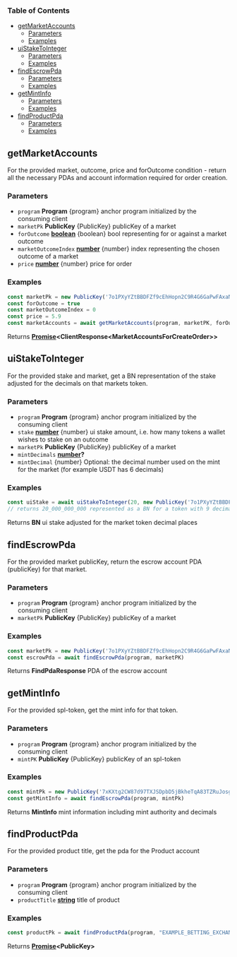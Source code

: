 <!-- Generated by documentation.js. Update this documentation by updating the source code. -->

### Table of Contents

*   [getMarketAccounts][1]
    *   [Parameters][2]
    *   [Examples][3]
*   [uiStakeToInteger][4]
    *   [Parameters][5]
    *   [Examples][6]
*   [findEscrowPda][7]
    *   [Parameters][8]
    *   [Examples][9]
*   [getMintInfo][10]
    *   [Parameters][11]
    *   [Examples][12]
*   [findProductPda][13]
    *   [Parameters][14]
    *   [Examples][15]

## getMarketAccounts

For the provided market, outcome, price and forOutcome condition - return all the necessary PDAs and account information required for order creation.

### Parameters

*   `program` **Program** {program} anchor program initialized by the consuming client
*   `marketPk` **PublicKey** {PublicKey} publicKey of a market
*   `forOutcome` **[boolean][16]** {boolean} bool representing for or against a market outcome
*   `marketOutcomeIndex` **[number][17]** {number} index representing the chosen outcome of a market
*   `price` **[number][17]** {number} price for order

### Examples

```javascript
const marketPk = new PublicKey('7o1PXyYZtBBDFZf9cEhHopn2C9R4G6GaPwFAxaNWM33D')
const forOutcome = true
const marketOutcomeIndex = 0
const price = 5.9
const marketAccounts = await getMarketAccounts(program, marketPK, forOutcome, marketOutcomeIndex, price)
```

Returns **[Promise][18]\<ClientResponse\<MarketAccountsForCreateOrder>>**&#x20;

## uiStakeToInteger

For the provided stake and market, get a BN representation of the stake adjusted for the decimals on that markets token.

### Parameters

*   `program` **Program** {program} anchor program initialized by the consuming client
*   `stake` **[number][17]** {number} ui stake amount, i.e. how many tokens a wallet wishes to stake on an outcome
*   `marketPk` **PublicKey** {PublicKey} publicKey of a market
*   `mintDecimals` **[number][17]?**&#x20;
*   `mintDecimal`  {number} Optional: the decimal number used on the mint for the market (for example USDT has 6 decimals)

### Examples

```javascript
const uiStake = await uiStakeToInteger(20, new PublicKey('7o1PXyYZtBBDFZf9cEhHopn2C9R4G6GaPwFAxaNWM33D'), program)
// returns 20_000_000_000 represented as a BN for a token with 9 decimals
```

Returns **BN** ui stake adjusted for the market token decimal places

## findEscrowPda

For the provided market publicKey, return the escrow account PDA (publicKey) for that market.

### Parameters

*   `program` **Program** {program} anchor program initialized by the consuming client
*   `marketPk` **PublicKey** {PublicKey} publicKey of a market

### Examples

```javascript
const marketPk = new PublicKey('7o1PXyYZtBBDFZf9cEhHopn2C9R4G6GaPwFAxaNWM33D')
const escrowPda = await findEscrowPda(program, marketPK)
```

Returns **FindPdaResponse** PDA of the escrow account

## getMintInfo

For the provided spl-token, get the mint info for that token.

### Parameters

*   `program` **Program** {program} anchor program initialized by the consuming client
*   `mintPK` **PublicKey** {PublicKey} publicKey of an spl-token

### Examples

```javascript
const mintPk = new PublicKey('7xKXtg2CW87d97TXJSDpbD5jBkheTqA83TZRuJosgAsU')
const getMintInfo = await findEscrowPda(program, mintPk)
```

Returns **MintInfo** mint information including mint authority and decimals

## findProductPda

For the provided product title, get the pda for the Product account

### Parameters

*   `program` **Program** {program} anchor program initialized by the consuming client
*   `productTitle` **[string][19]** title of product

### Examples

```javascript
const productPk = await findProductPda(program, "EXAMPLE_BETTING_EXCHANGE")
```

Returns **[Promise][18]\<PublicKey>**&#x20;

[1]: #getmarketaccounts

[2]: #parameters

[3]: #examples

[4]: #uistaketointeger

[5]: #parameters-1

[6]: #examples-1

[7]: #findescrowpda

[8]: #parameters-2

[9]: #examples-2

[10]: #getmintinfo

[11]: #parameters-3

[12]: #examples-3

[13]: #findproductpda

[14]: #parameters-4

[15]: #examples-4

[16]: https://developer.mozilla.org/docs/Web/JavaScript/Reference/Global_Objects/Boolean

[17]: https://developer.mozilla.org/docs/Web/JavaScript/Reference/Global_Objects/Number

[18]: https://developer.mozilla.org/docs/Web/JavaScript/Reference/Global_Objects/Promise

[19]: https://developer.mozilla.org/docs/Web/JavaScript/Reference/Global_Objects/String
